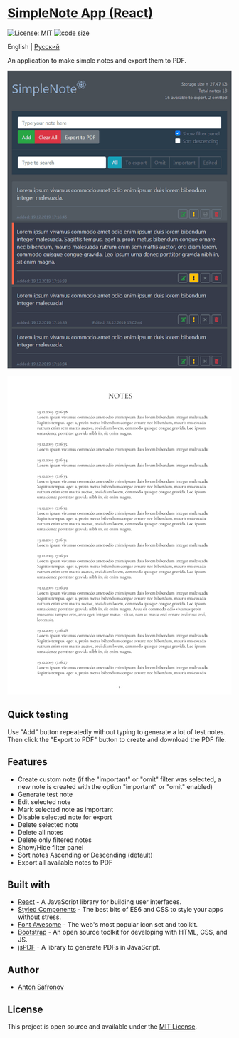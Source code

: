# [SimpleNote App (React)](https://userr23.github.io/simplenote-app-react/)

[![License: MIT](https://img.shields.io/badge/License-MIT-blue.svg)](https://opensource.org/licenses/MIT) [![code size](https://img.shields.io/github/languages/code-size/userr23/simplenote-app-react)](https://img.shields.io/github/languages/code-size/userr23/simplenote-app-react)

English | [Русский](./README-RU.md)

An application to make simple notes and export them to PDF.

![Demo-App](./demo_app.png)

![Demo-PDF](./demo_pdf.png)

## Quick testing
Use "Add" button repeatedly without typing to generate a lot of test notes.
Then click the "Export to PDF" button to create and download the PDF file.

## Features
- Create custom note (if the "important" or "omit" filter was selected, a new note is created with the option "important" or "omit" enabled)
- Generate test note
- Edit selected note
- Mark selected note as important
- Disable selected note for export
- Delete selected note
- Delete all notes
- Delete only filtered notes
- Show/Hide filter panel
- Sort notes Ascending or Descending (default)
- Export all available notes to PDF

## Built with 
- [React](https://reactjs.org/) - A JavaScript library for building user interfaces.
- [Styled Components](https://www.styled-components.com/) - The best bits of ES6 and CSS to style your apps without stress.
- [Font Awesome](https://fontawesome.com/) - The web's most popular icon set and toolkit.
- [Bootstrap](http://getbootstrap.com/) - An open source toolkit for developing with HTML, CSS, and JS.
- [jsPDF](https://github.com/MrRio/jsPDF) - A library to generate PDFs in JavaScript.

## Author
- [Anton Safronov](https://github.com/userr23/)

## License
This project is open source and available under the [MIT License](LICENSE).
